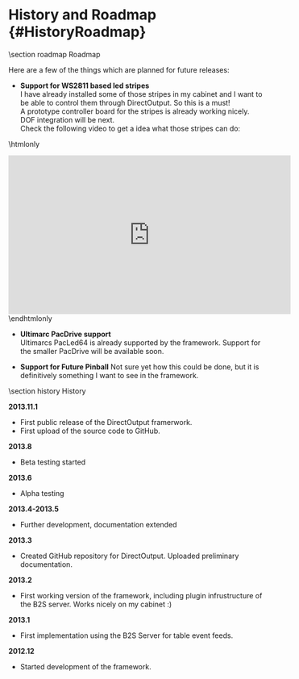 ﻿History and Roadmap {#HistoryRoadmap}
====================


\section roadmap Roadmap

Here are a few of the things which are planned for future releases:

- __Support for WS2811 based led stripes__<br/>
I have already installed some of those stripes in my cabinet and I want to be able to control them through DirectOutput. So this is a must!<br/>
A prototype controller board for the stripes is already working nicely. DOF integration will be next.<br/>
Check the following video to get a idea what those stripes can do:</br>

\htmlonly
<iframe width="560" height="315" src="http://www.youtube.com/embed/Y_qV8rwzaxs" frameborder="0" allowfullscreen></iframe>
\endhtmlonly

- __Ultimarc PacDrive support__<br/>
Ultimarcs PacLed64 is already supported by the framework. Support for the smaller PacDrive will be available soon.


- __Support for Future Pinball__
Not sure yet how this could be done, but it is definitively something I want to see in the framework.


\section history History

__2013.11.1__

- First public release of the DirectOutput framerwork.
- First upload of the source code to GitHub.

__2013.8__

- Beta testing started

__2013.6__

- Alpha testing

__2013.4-2013.5__

- Further development, documentation extended

__2013.3__

- Created GitHub repository for DirectOutput. Uploaded preliminary documentation.

__2013.2__

- First working version of the framework, including plugin infrustructure of the B2S server. Works nicely on my cabinet :)

__2013.1__

- First implementation using the B2S Server for table event feeds.

__2012.12__

- Started development of the framework.


